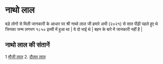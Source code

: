 # नाथो लाल

बड़े लोगों से मिली जानकारी के आधार पर श्री नाथो लाल जी हमारे अभी (२०२१) से सात पीढ़ी पहले हुए थे जिनका जन्म लगभग १८५० इस्वी में हुआ था | ये दो भाई थे | बहन के बारे में जानकारी नहीं है |

## नाथो लाल की संतानें

1  [मौजी लाल]()
2. [दौलत लाल]()
